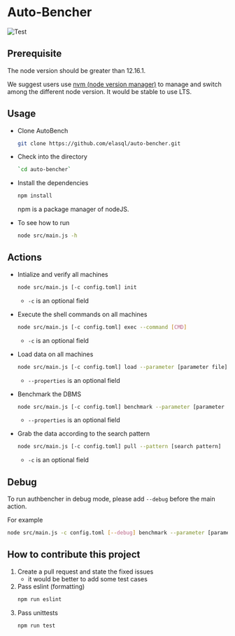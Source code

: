 # Auto-Bencher
![Test](https://github.com/elasql/auto-bencher/actions/workflows/github_actions.yml/badge.svg)

## Prerequisite
The node version should be greater than 12.16.1.

We suggest users use [nvm (node version manager)](https://github.com/nvm-sh/nvm) to manage and switch among the different node version. It would be stable to use LTS.

## Usage

- Clone AutoBench
    ```sh
    git clone https://github.com/elasql/auto-bencher.git
    ```

- Check into the directory
    ```sh
    `cd auto-bencher`
    ```

- Install the dependencies
    ```sh
    npm install
    ```
    npm is a package manager of nodeJS.

- To see how to run
    ```sh
    node src/main.js -h
    ```

## Actions
- Intialize and verify all machines
    ```sh
    node src/main.js [-c config.toml] init
    ```
    - `-c` is an optional field

- Execute the shell commands on all machines
    ```sh
    node src/main.js [-c config.toml] exec --command [CMD]
    ```
    - `-c` is an optional field

- Load data on all machines
    ```sh
    node src/main.js [-c config.toml] load --parameter [parameter file] -d [db name]
    ```
    - `--properties` is an optional field

- Benchmark the DBMS
    ```sh
    node src/main.js [-c config.toml] benchmark --parameter [parameter file] -d [db name]
    ```
    - `--properties` is an optional field

- Grab the data according to the search pattern
    ```sh
    node src/main.js [-c config.toml] pull --pattern [search pattern]
    ```
    - `-c` is an optional field

## Debug
To run authbencher in debug mode, please add `--debug` before the main action.

For example
```sh
node src/main.js -c config.toml [--debug] benchmark --parameter [parameter file] -d [db name]
```

## How to contribute this project
1. Create a pull request and state the fixed issues
    - it would be better to add some test cases
2. Pass eslint (formatting)
    ```sh
    npm run eslint
    ```
3. Pass unittests
    ```sh
    npm run test
    ```
